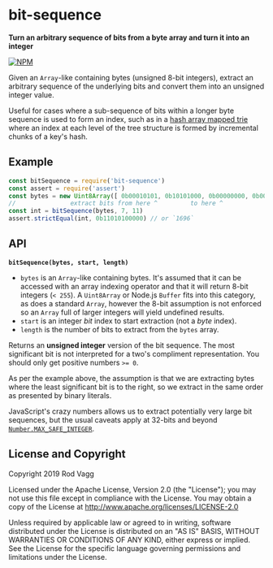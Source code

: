 # bit-sequence

**Turn an arbitrary sequence of bits from a byte array and turn it into an integer**

[![NPM](https://nodei.co/npm/bit-sequence.svg)](https://nodei.co/npm/bit-sequence/)

Given an `Array`-like containing bytes (unsigned 8-bit integers), extract an arbitrary sequence of the underlying bits and convert them into an unsigned integer value.

Useful for cases where a sub-sequence of bits within a longer byte sequence is used to form an index, such as in a [hash array mapped trie](https://en.wikipedia.org/wiki/Hash_array_mapped_trie) where an index at each level of the tree structure is formed by incremental chunks of a key's hash.

## Example

```js
const bitSequence = require('bit-sequence')
const assert = require('assert')
const bytes = new Uint8Array([ 0b00010101, 0b10101000, 0b00000000, 0b00000000 ])
//               extract bits from here ^         to here ^
const int = bitSequence(bytes, 7, 11)
assert.strictEqual(int, 0b11010100000) // or `1696`
```

## API

**`bitSequence(bytes, start, length)`**

* `bytes` is an `Array`-like containing bytes. It's assumed that it can be accessed with an array indexing operator and that it will return 8-bit integers (`< 255`). A `Uint8Array` or Node.js `Buffer` fits into this category, as does a standard `Array`, however the 8-bit assumption is not enforced so an `Array` full of larger integers will yield undefined results.
* `start` is an integer _bit_ index to start extraction (not a _byte_ index).
* `length` is the number of bits to extract from the `bytes` array.

Returns an **unsigned integer** version of the bit sequence. The most significant bit is not interpreted for a two's compliment representation. You should only get positive numbers `>= 0`.

As per the example above, the assumption is that we are extracting bytes where the least significant bit is to the right, so we extract in the same order as presented by binary literals.

JavaScript's crazy numbers allows us to extract potentially very large bit sequences, but the usual caveats apply at 32-bits and beyond [`Number.MAX_SAFE_INTEGER`](https://developer.mozilla.org/en-US/docs/Web/JavaScript/Reference/Global_Objects/Number/MAX_SAFE_INTEGER).

## License and Copyright

Copyright 2019 Rod Vagg

Licensed under the Apache License, Version 2.0 (the "License"); you may not use this file except in compliance with the License. You may obtain a copy of the License at http://www.apache.org/licenses/LICENSE-2.0

Unless required by applicable law or agreed to in writing, software distributed under the License is distributed on an "AS IS" BASIS, WITHOUT WARRANTIES OR CONDITIONS OF ANY KIND, either express or implied. See the License for the specific language governing permissions and limitations under the License.
